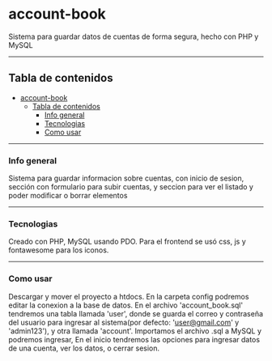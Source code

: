 # account-book
Sistema para guardar datos de cuentas de forma segura, hecho con PHP y MySQL
***
## Tabla de contenidos
- [account-book](#account-book)
  - [Tabla de contenidos](#tabla-de-contenidos)
    - [Info general](#info-general)
    - [Tecnologias](#tecnologias)
    - [Como usar](#como-usar)
***
### Info general
Sistema para guardar informacion sobre cuentas, con inicio de sesion, sección con formulario para subir cuentas, y seccion para ver el listado y poder modificar o borrar elementos
***
### Tecnologias
Creado con PHP, MySQL usando PDO. Para el frontend se usó css, js y fontawesome para los iconos.
***
### Como usar
Descargar y mover el proyecto a htdocs. En la carpeta config podremos editar la conexion a la base de datos. En el archivo 'account_book.sql' tendremos una tabla llamada 'user', donde se guarda el correo y contraseña del usuario para ingresar al sistema(por defecto: 'user@gmail.com' y 'admin123'), y otra llamada 'account'. Importamos el archivo .sql a MySQL y podremos ingresar, En el inicio tendremos las opciones para ingresar datos de una cuenta, ver los datos, o cerrar sesion.
